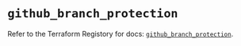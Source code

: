 # `github_branch_protection`

Refer to the Terraform Registory for docs: [`github_branch_protection`](https://registry.terraform.io/providers/integrations/github/5.28.0/docs/resources/branch_protection).
